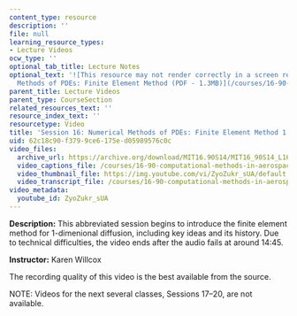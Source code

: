 ```yaml
---
content_type: resource
description: ''
file: null
learning_resource_types:
- Lecture Videos
ocw_type: ''
optional_tab_title: Lecture Notes
optional_text: '![This resource may not render correctly in a screen reader.](/images/inacessible.gif)[Numerical
  Methods of PDEs: Finite Element Method (PDF - 1.3MB)](/courses/16-90-computational-methods-in-aerospace-engineering-spring-2014/resources/mit16_90s14_lecture16-18)'
parent_title: Lecture Videos
parent_type: CourseSection
related_resources_text: ''
resource_index_text: ''
resourcetype: Video
title: 'Session 16: Numerical Methods of PDEs: Finite Element Method 1'
uid: 62c18c90-f379-9ce6-175e-d05989576c0c
video_files:
  archive_url: https://archive.org/download/MIT16.90S14/MIT16_90S14_L16_300k.mp4
  video_captions_file: /courses/16-90-computational-methods-in-aerospace-engineering-spring-2014/cb166c496afc527eb0d290588ea4aa31_ZyoZukr_sUA.vtt
  video_thumbnail_file: https://img.youtube.com/vi/ZyoZukr_sUA/default.jpg
  video_transcript_file: /courses/16-90-computational-methods-in-aerospace-engineering-spring-2014/cfbf081a91664026418725774ef666bb_ZyoZukr_sUA.pdf
video_metadata:
  youtube_id: ZyoZukr_sUA
---
```


**Description:** This abbreviated session begins to introduce the finite element method for 1-dimenional diffusion, including key ideas and its history. Due to technical difficulties, the video ends after the audio fails at around 14:45.

**Instructor:** Karen Willcox

The recording quality of this video is the best available from the source.

NOTE: Videos for the next several classes, Sessions 17–20, are not available.